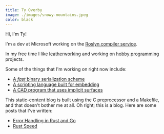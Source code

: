 ```yaml
---
title: Ty Overby
image: ./images/snowy-mountains.jpeg
color: black
---
```


Hi, I'm Ty!

I'm a dev at Microsoft working on the [Roslyn compiler service](https://github.com/dotnet/roslyn).

In my free time I like [leatherworking](https://xxory.tumblr.com/) and
working on [hobby programming](https://github.com/TyOverby) projects.

Some of the things that I'm working on right now include:

* [A *fast* binary serialization scheme](https://github.com/TyOverby/bincode)
* [A scripting language built for embedding](https://github.com/TyOverby/ares-2)
* [A CAD program that uses implicit surfaces](https://github.com/TyOverby/implicit)


This static-content blog is built using the C preprocessor and a Makefile, and that doesn't
bother me at all.  Oh right; this is a blog. Here are some posts that I've written:

* [Error Handling in Rust and Go](posts/rust-vs-go.html)
* [Rust Speed](posts/rust-speed.html)
